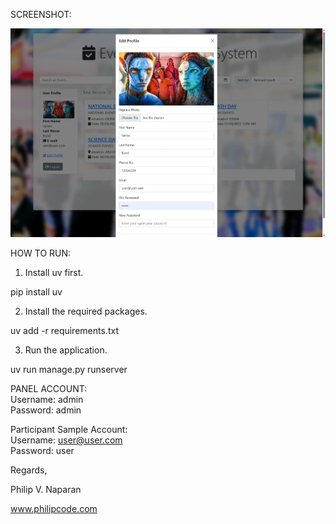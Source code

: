 SCREENSHOT:

![alt text](https://github.com/philipnaparan/Event-Registration-System/blob/main/event-registration-system.webp)

HOW TO RUN:

1. Install uv first.

pip install uv

2. Install the required packages.

uv add -r requirements.txt

3. Run the application.

uv run manage.py runserver   


PANEL ACCOUNT:<br />
Username: admin<br />
Password: admin<br />

Participant Sample Account:<br />
Username: user@user.com<br />
Password: user<br />


Regards,

Philip V. Naparan

www.philipcode.com




